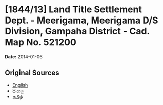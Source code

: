 # [1844/13] Land Title Settlement Dept. - Meerigama, Meerigama D/S Division, Gampaha District - Cad. Map No. 521200

**Date:** 2014-01-06

## Original Sources

- [English](https://documents.gov.lk/view/extra-gazettes/2014/1/1844-13_E.pdf)
- [සිංහල](https://documents.gov.lk/view/extra-gazettes/2014/1/1844-13_S.pdf)
- [தமிழ்](https://documents.gov.lk/view/extra-gazettes/2014/1/1844-13_T.pdf)
